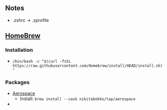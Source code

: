 ## Notes
- .zshrc -> .zprofile
## [HomeBrew](https://brew.sh/)
### Installation
- `/bin/bash -c "$(curl -fsSL https://raw.githubusercontent.com/Homebrew/install/HEAD/install.sh)"`
### Packages
- [Aerospace](https://github.com/nikitabobko/AeroSpace)
	- Install: `brew install --cask nikitabobko/tap/aerospace`
- 
